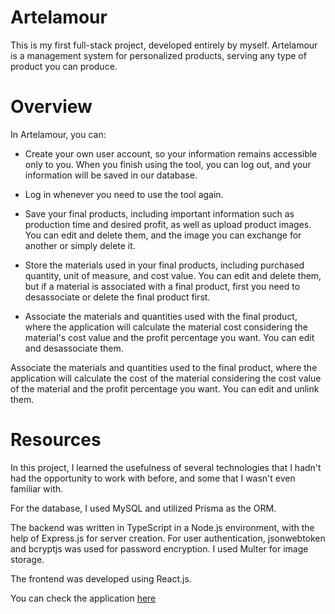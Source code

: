 # Artelamour

This is my first full-stack project, developed entirely by myself. Artelamour is a management system for personalized products, serving any type of product you can produce.

# Overview

In Artelamour, you can:

- Create your own user account, so your information remains accessible only to you. When you finish using the tool, you can log out, and your information will be saved in our database.

- Log in whenever you need to use the tool again.

- Save your final products, including important information such as production time and desired profit, as well as upload product images. You can edit and delete them, and the image you can exchange for another or simply delete it.

- Store the materials used in your final products, including purchased quantity, unit of measure, and cost value. You can edit and delete them, but if a material is associated with a final product, first you need to desassociate or delete the final product first.

- Associate the materials and quantities used with the final product, where the application will calculate the material cost considering the material's cost value and the profit percentage you want. You can edit and desassociate them.

Associate the materials and quantities used to the final product, where the application will calculate the cost of the material considering the cost value of the material and the profit percentage you want. You can edit and unlink them.

# Resources

In this project, I learned the usefulness of several technologies that I hadn't had the opportunity to work with before, and some that I wasn't even familiar with.

For the database, I used MySQL and utilized Prisma as the ORM.

The backend was written in TypeScript in a Node.js environment, with the help of Express.js for server creation. For user authentication, jsonwebtoken and bcryptjs was used for password encryption. I used Multer for image storage.

The frontend was developed using React.js.

You can check the application [here](http://artelamour.s3-website-sa-east-1.amazonaws.com/)